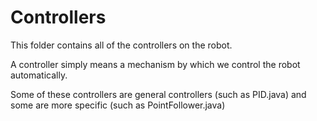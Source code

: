 # Controllers

This folder contains all of the controllers on the robot.

A controller simply means a mechanism by which we control the robot automatically.

Some of these controllers are general controllers (such as PID.java) and some are more specific (such as PointFollower.java)
